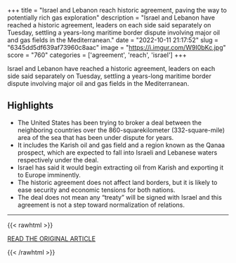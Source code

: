 +++
title = "Israel and Lebanon reach historic agreement, paving the way to potentially rich gas exploration"
description = "Israel and Lebanon have reached a historic agreement, leaders on each side said separately on Tuesday, settling a years-long maritime border dispute involving major oil and gas fields in the Mediterranean."
date = "2022-10-11 21:17:52"
slug = "6345dd5df639af73960c8aac"
image = "https://i.imgur.com/W9I0bKc.jpg"
score = "760"
categories = ['agreement', 'reach', 'israel']
+++

Israel and Lebanon have reached a historic agreement, leaders on each side said separately on Tuesday, settling a years-long maritime border dispute involving major oil and gas fields in the Mediterranean.

## Highlights

- The United States has been trying to broker a deal between the neighboring countries over the 860-squarekilometer (332-square-mile) area of the sea that has been under dispute for years.
- It includes the Karish oil and gas field and a region known as the Qanaa prospect, which are expected to fall into Israeli and Lebanese waters respectively under the deal.
- Israel has said it would begin extracting oil from Karish and exporting it to Europe imminently.
- The historic agreement does not affect land borders, but it is likely to ease security and economic tensions for both nations.
- The deal does not mean any “treaty” will be signed with Israel and this agreement is not a step toward normalization of relations.

---

{{< rawhtml >}}
  <p class="article-category">
    <a target="_blank" href="https://www.cnn.com/2022/10/11/middleeast/lebanon-israel-maritime-agreement-intl/index.html">READ THE ORIGINAL ARTICLE</a>
  </p>
{{< /rawhtml >}}

